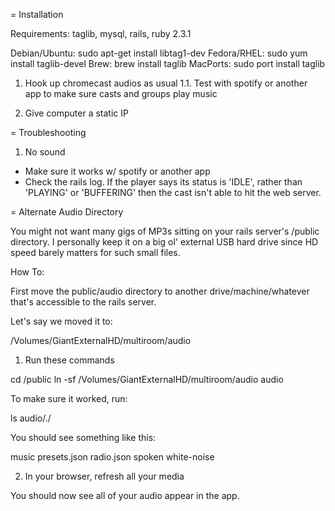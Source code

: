 
= Installation

Requirements: taglib, mysql, rails, ruby 2.3.1

Debian/Ubuntu: sudo apt-get install libtag1-dev
Fedora/RHEL: sudo yum install taglib-devel
Brew: brew install taglib
MacPorts: sudo port install taglib


1. Hook up chromecast audios as usual
1.1. Test with spotify or another app to make sure casts and groups play music

2. Give computer a static IP




= Troubleshooting

1. No sound

* Make sure it works w/ spotify or another app
* Check the rails log. If the player says its status is 'IDLE', rather than 'PLAYING' or 'BUFFERING' then the cast isn't able to hit the web server.


= Alternate Audio Directory

You might not want many gigs of MP3s sitting on your rails server's /public directory. I personally keep it on a big ol' external USB hard drive since HD speed barely matters for such small files.

How To:

First move the public/audio directory to another drive/machine/whatever that's accessible to the rails server.

Let's say we moved it to:

/Volumes/GiantExternalHD/multiroom/audio

1. Run these commands

cd <multiroom dir>/public
ln -sf /Volumes/GiantExternalHD/multiroom/audio audio

To make sure it worked, run:

ls audio/./

You should see something like this:

music   presets.json  radio.json  spoken    white-noise

2. In your browser, refresh all your media

You should now see all of your audio appear in the app.



